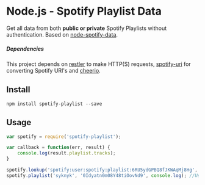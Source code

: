 Node.js - Spotify Playlist Data
=====================

Get all data from both **public or private** Spotify Playlists without authentication. Based on [node-spotify-data](https://github.com/MiniGod/node-spotify-data).

##### Dependencies

This project depends on [restler](https://github.com/danwrong/restler) to make HTTP(S) requests, [spotify-uri](https://github.com/TooTallNate/spotify-uri) for converting Spotify URI's and [cheerio](https://github.com/cheeriojs/cheerio).

## Install

`npm install spotify-playlist --save`

## Usage

```javascript
var spotify = require('spotify-playlist');

var callback = function(err, result) {
    console.log(result.playlist.tracks);
}

spotify.lookup('spotify:user:spotify:playlist:6RU5ydGPBQ8fJKWAqMj8Hg', callback); //Normal spotify URI.
spotify.playlist('syknyk', '0Idyatn0m08Y48tiOovNd9', console.log); //Using username and playlist ID as parameters.
```
